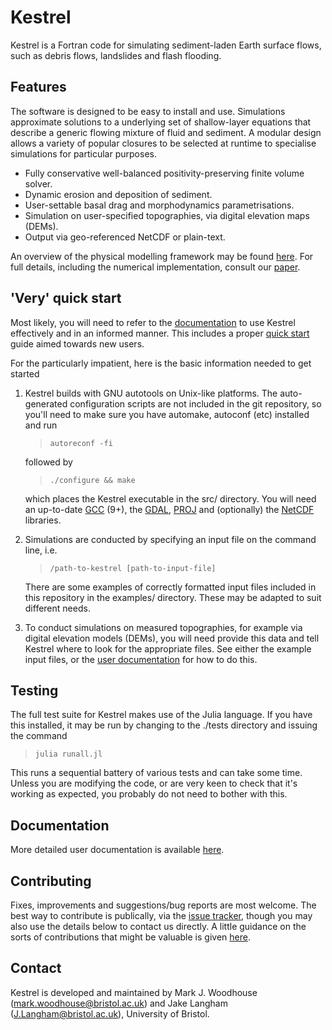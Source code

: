 # Kestrel #

Kestrel is a Fortran code for simulating sediment-laden Earth surface flows,
such as debris flows, landslides and flash flooding.

## Features ##

The software is designed to be easy to install and use. Simulations approximate
solutions to a underlying set of shallow-layer equations that describe a generic
flowing mixture of fluid and sediment. A modular design allows a variety of popular 
closures to be selected at runtime to specialise simulations for particular purposes.

* Fully conservative well-balanced positivity-preserving finite volume solver.
* Dynamic erosion and deposition of sediment.
* User-settable basal drag and morphodynamics parametrisations.
* Simulation on user-specified topographies, via digital elevation maps (DEMs).
* Output via geo-referenced NetCDF or plain-text.

An overview of the physical modelling framework may be found 
[here](https://kestrel-unibristol.readthedocs.io/en/latest/physical%20model.html).
For full details, including the numerical implementation, consult our 
[paper](https://arxiv.org/abs/2306.16185).

## 'Very' quick start ##

Most likely, you will need to refer to the
[documentation](https://kestrel-unibristol.readthedocs.io/en/latest/index.html)
to use Kestrel effectively and in an informed manner. This includes a proper
[quick start](https://kestrel-unibristol.readthedocs.io/en/latest/quickstart.html)
guide aimed towards new users.

For the particularly impatient, here is the basic information needed to get
started

1. Kestrel builds with GNU autotools on Unix-like platforms. The auto-generated
   configuration scripts are not included in the git repository, so you'll need
   to make sure you have automake, autoconf (etc) installed and run

   > `autoreconf -fi`

   followed by

   > `./configure && make`

   which places the Kestrel executable in the src/ directory. You will need an
   up-to-date [GCC](https://gcc.gnu.org/) (9+), the [GDAL](https://gdal.org/),
   [PROJ](https://proj.org) and (optionally) the
   [NetCDF](https://www.unidata.ucar.edu/software/netcdf/) libraries.

3. Simulations are conducted by specifying an input file on the command line,
   i.e.

   > `/path-to-kestrel [path-to-input-file]`

   There are some examples of correctly formatted input files included in this
   repository in the examples/ directory. These may be adapted to suit different
   needs.

4. To conduct simulations on measured topographies, for example via digital
   elevation models (DEMs), you will need provide this data and tell Kestrel
   where to look for the appropriate files. See either the example input files,
   or the 
   [user documentation](https://kestrel-unibristol.readthedocs.io/en/latest/index.html)
   for how to do this.

## Testing ##

The full test suite for Kestrel makes use of the Julia language. If you have
this installed, it may be run by changing to the ./tests directory and issuing
the command

> `julia runall.jl`

This runs a sequential battery of various tests and can take some time. Unless
you are modifying the code, or are very keen to check that it's working as
expected, you probably do not need to bother with this.

## Documentation ##

More detailed user documentation is available
[here](https://kestrel-unibristol.readthedocs.io/en/latest/index.html).

## Contributing ##

Fixes, improvements and suggestions/bug reports are most welcome. The best way to 
contribute is publically, via the 
[issue tracker](https://github.com/jakelangham/kestrel/issues), though you may also
use the details below to contact us directly. A little guidance on the sorts of
contributions that might be valuable is given [here](https://kestrel-unibristol.readthedocs.io/en/latest/contributing.html).

## Contact ##

Kestrel is developed and maintained by Mark J. Woodhouse
(mark.woodhouse@bristol.ac.uk) and Jake Langham (J.Langham@bristol.ac.uk),
University of Bristol.
